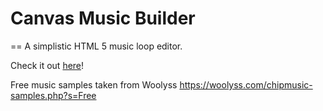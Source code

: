 # Canvas Music Builder
==
A simplistic HTML 5 music loop editor.

Check it out [here](https://eyeofmidas.github.io/canvas-music-builder/index.html)!

Free music samples taken from Woolyss
https://woolyss.com/chipmusic-samples.php?s=Free


